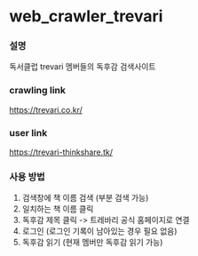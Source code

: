 ﻿# web_crawler_trevari
 
 ### 설명
 독서클럽 trevari 멤버들의 독후감 검색사이트
 
 ### crawling link
 https://trevari.co.kr/
 
 ### user link
 https://trevari-thinkshare.tk/
 
 ### 사용 방법
 1. 검색창에 책 이름 검색 (부분 검색 가능)
 2. 일치하는 책 이름 클릭
 3. 독후감 제목 클릭 -> 트레바리 공식 홈페이지로 연결
 4. 로그인 (로그인 기록이 남아있는 경우 필요 없음)
 5. 독후감 읽기 (현재 멤버만 독후감 읽기 가능)
